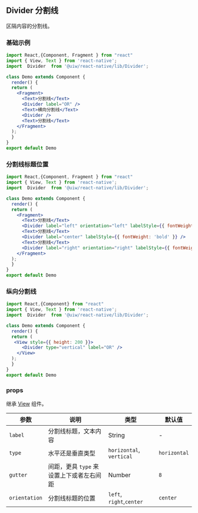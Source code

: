 Divider 分割线
---

区隔内容的分割线。

### 基础示例

```jsx  mdx:preview
import React,{Component, Fragment } from "react"
import { View, Text } from 'react-native';
import  Divider  from '@uiw/react-native/lib/Divider';

class Demo extends Component {
  render() {
  return (
    <Fragment>
      <Text>分割线</Text>
      <Divider label="OR" />
      <Text>横向分割线</Text>
      <Divider />
      <Text>分割线</Text>
    </Fragment>
  );
  }
}
export default Demo

```

### 分割线标题位置

```jsx  mdx:preview
import React,{Component, Fragment } from "react"
import { View, Text } from 'react-native';
import  Divider  from '@uiw/react-native/lib/Divider';

class Demo extends Component {
  render() {
  return (
    <Fragment>
      <Text>分割线</Text>
      <Divider label="left" orientation="left" labelStyle={{ fontWeight: 'bold' }} />
      <Text>分割线</Text>
      <Divider label="center" labelStyle={{ fontWeight: 'bold' }} />
      <Text>分割线</Text>
      <Divider label="right" orientation="right" labelStyle={{ fontWeight: 'bold' }} />
    </Fragment>
  );
  }
}
export default Demo

```

### 纵向分割线

```jsx  mdx:preview
import React,{Component} from "react"
import { View, Text } from 'react-native';
import  Divider  from '@uiw/react-native/lib/Divider';

class Demo extends Component {
  render() {
  return (
   <View style={{ height: 200 }}>
      <Divider type="vertical" label="OR" />
    </View>
  );
  }
}
export default Demo

```

### props

继承 [View](https://facebook.github.io/react-native/docs/view#props) 组件。

| 参数 | 说明 | 类型 | 默认值 |
|------|------|-----|------|
| `label` | 分割线标题，文本内容 | String | - |
| `type` | 水平还是垂直类型 | `horizontal`, `vertical` | `horizontal` |
| `gutter` | 间距，更具 `type` 来设置上下或者左右间距 | Number | `8` |
| `orientation` | 分割线标题的位置 |  `left`, `right`,`center`| `center` |